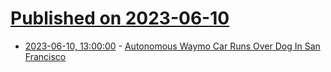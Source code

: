 # [Published on 2023-06-10](index.md)

* [2023-06-10, 13:00:00](https://tech.slashdot.org/story/23/06/10/008255/autonomous-waymo-car-runs-over-dog-in-san-francisco?utm_source=rss1.0mainlinkanon&utm_medium=feed) - [Autonomous Waymo Car Runs Over Dog In San Francisco](https://tech.slashdot.org/story/23/06/10/008255/autonomous-waymo-car-runs-over-dog-in-san-francisco?utm_source=rss1.0mainlinkanon&utm_medium=feed)
